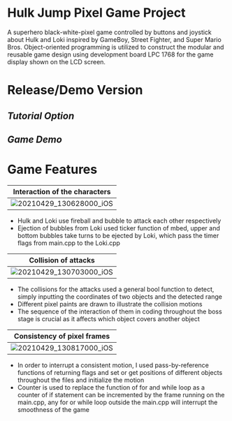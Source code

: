 # Hulk Jump Pixel Game Project
A superhero black-white-pixel game controlled by buttons and joystick about Hulk and Loki
inspired by GameBoy, Street Fighter, and Super Mario Bros. Object-oriented programming is utilized to construct the modular and reusable game design using development board LPC 1768 for the game display shown on the LCD screen.

# Release/Demo Version
## ***Tutorial Option***
## ***Game Demo***

# Game Features
|Interaction of the characters|
|---|
|![20210429_130628000_iOS](https://user-images.githubusercontent.com/71925079/192747160-522360d8-5e4a-484b-a2c2-807e4f0f6267.jpg) |
-	Hulk and Loki use fireball and bubble to attack each other respectively
-	Ejection of bubbles from Loki used ticker function of mbed, upper and bottom bubbles take turns to be ejected by Loki, which pass the timer flags from main.cpp to the Loki.cpp

|Collision of attacks|
|---|
|![20210429_130703000_iOS](https://user-images.githubusercontent.com/71925079/192748700-0117f526-dfd1-4d6f-9769-9ed319d64a79.jpg)|
-	The collisions for the attacks used a general bool function to detect, simply inputting the coordinates of two objects and the detected range
-	Different pixel paints are drawn to illustrate the collision motions
-	The sequence of the interaction of them in coding throughout the boss stage is crucial as it affects which object covers another object

|Consistency of pixel frames|
|---|
|![20210429_130817000_iOS](https://user-images.githubusercontent.com/71925079/192749233-32bf881d-8b28-46eb-bbff-5c0f98e2ecab.jpg)|
-	In order to interrupt a consistent motion, I used pass-by-reference functions of returning flags and set or get positions of different objects throughout the files and initialize the motion 
-	Counter is used to replace the function of for and while loop as a counter of if statement can be incremented by the frame running on the main.cpp, any for or while loop outside the main.cpp will interrupt the smoothness of the game







